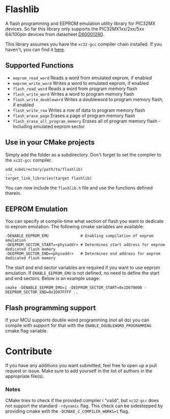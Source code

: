 # Flashlib
A flash programming and EEPROM emulation utility library for PIC32MX devices.
So far this library only supports the PIC32MX1xx/2xx/5xx 64/100pin devices from datasheet [D60001290](https://ww1.microchip.com/downloads/en/DeviceDoc/PIC32MX1XX2XX5XX%2064100-PIN_Family_60001290F.pdf). 

This library assumes you have the `xc32-gcc` compiler chain installed. If you haven't, you can find it [here](https://www.microchip.com/en-us/development-tools-tools-and-software/mplab-xc-compilers).

## Supported Functions
 - `eeprom_read_word` Reads a word from emulated eeprom, if enabled
 - `eeprom_write_word` Writes a word to emulated eeprom, if enabled
 - `flash_read_word` Reads a word from program memory flash
 - `flash_write_word` Writes a word to program memory flash
 - `flash_write_doubleword` Writes a doubleword to program memory flash, if enabled
 - `flash_write_row` Writes a row of data to program memory flash
 - `flash_erase_page` Erases a page of program memory flash
 - `flash_erase_all_program_memory` Erases all of program memory flash - Including emulated eeprom sector

## Use in your CMake projects
Simply add the folder as a subdirectory. Don't forget to set the compiler to the `xc32-gcc` compiler.
```
add_subdirectory(path/to/flashlib)
...
target_link_libraries(target flashlib)
```
You can now include the `flashlib.h` file and use the functions defined therein.

## EEPROM Emulation
You can specify at compile-time what section of flash you want to dedicate to eeprom emulation.
The following cmake variables are available: 
```
-DENABLE_EEPROM_EMU              # Enabling compilation of eeprom emulation
-DEEPROM_SECTOR_START=<physaddr> # Determines start address for eeprom dedicated flash memory
-DEEPROM_SECTOR_END=<physaddr>   # Determines end address for eeprom dedicated flash memory
```
The start and end sector variables are required if you want to use eeprom emulation. If `ENABLE_EEPROM_EMU` is not defined, no need to define the start and end sectors.
Below is an example usage:
```
cmake -DENABLE_EEPROM_EMU=1 -DEEPROM_SECTOR_START=0x1D070000 -DEEPROM_SECTOR_END=0x1D07FFFF ..
```

## Flash programming support
If your MCU supports double word programming (not all do) you can compile with support for that with the `ENABLE_DOUBLEWORD_PROGRAMMING` cmake flag variable. 

# Contribute
If you have any additions you want submitted, feel free to open up a pull request or issue. Make sure to add yourself in the list of authors in the appropriate file(s). 

### Notes
CMake tries to check if the provided compiler i "valid", but `xc32-gcc` does not support the standard `-rdynamic` flag.
This check can be sidestepped by providing cmake with the `-DCMAKE_C_COMPILER_WORKS=1` flag.
